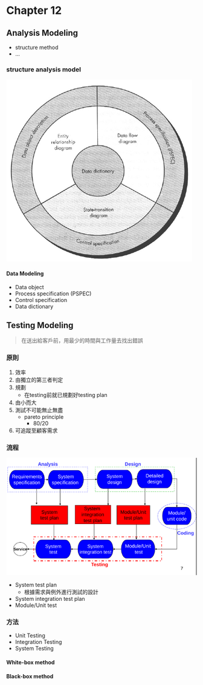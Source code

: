 # Chapter 12

## Analysis Modeling

* structure method
* ...

### structure analysis model

![structure of analysis model](../.gitbook/assets/image.png)

#### Data Modeling

* Data object
* Process specification \(PSPEC\)
* Control specification
* Data dictionary

## Testing Modeling

> 在送出給客戶前，用最少的時間與工作量去找出錯誤

### 原則

1.  效率
2. 由獨立的第三者判定
3. 規劃
   * 在testing前就已規劃好testing plan
4. 由小而大
5. 測試不可能無止無盡
   * pareto principle
     * 80/20
6. 可追蹤至顧客需求

### 流程

![test plan](../.gitbook/assets/image%20%282%29.png)

* System test plan
  * 根據需求與例外進行測試的設計
* System integration test plan
* Module/Unit test 

### 方法

* Unit Testing
* Integration Testing
* System Testing

#### White-box method

#### Black-box method





